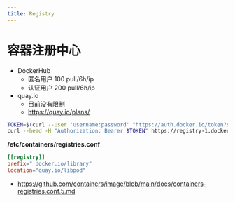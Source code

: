 ```yaml
---
title: Registry
---
```


# 容器注册中心

- DockerHub
  - 匿名用户 100 pull/6h/ip
  - 认证用户 200 pull/6h/ip
- quay.io
  - 目前没有限制
  - https://quay.io/plans/

```bash
TOKEN=$(curl --user 'username:password' "https://auth.docker.io/token?service=registry.docker.io&scope=repository:ratelimitpreview/test:pull" | jq -r .token)
curl --head -H "Authorization: Bearer $TOKEN" https://registry-1.docker.io/v2/ratelimitpreview/test/manifests/latest
```

**/etc/containers/registries.conf**

```toml
[[registry]]
prefix=" docker.io/library"
location="quay.io/libpod"
```

- https://github.com/containers/image/blob/main/docs/containers-registries.conf.5.md
